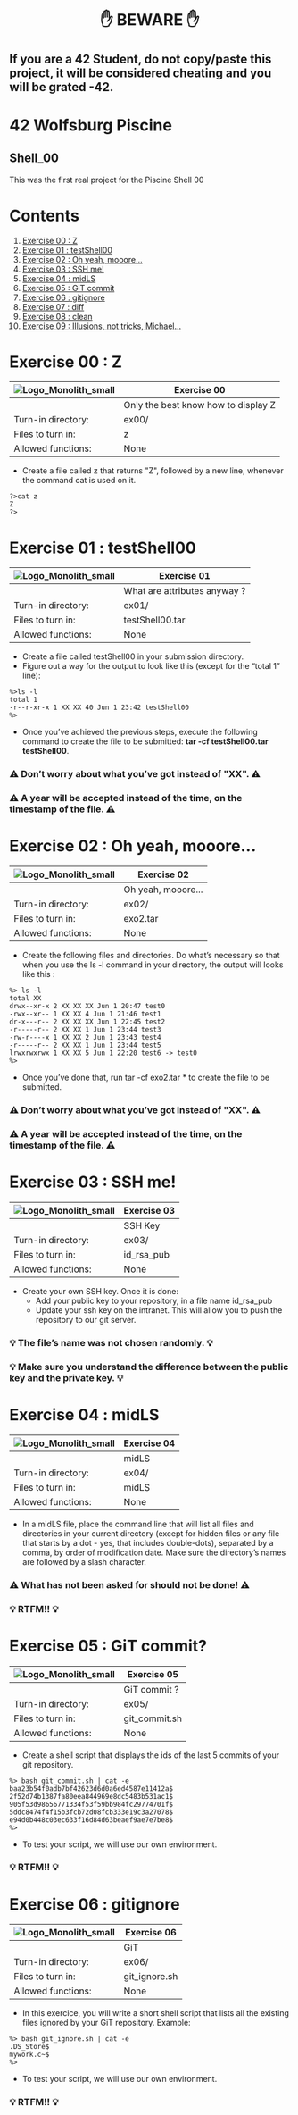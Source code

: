<h1 align="center">✋ BEWARE ✋</h1>

## If you are a 42 Student, do not copy/paste this project, it will be considered cheating and you will be grated -42.

# 42 Wolfsburg Piscine 
## Shell_00

This was the first real project for the Piscine Shell 00

# Contents

1. [Exercise 00 : Z](#ex00)
2. [Exercise 01 : testShell00](#ex01)
3. [Exercise 02 : Oh yeah, mooore...](#ex02)
4. [Exercise 03 : SSH me!](#ex03)
5. [Exercise 04 : midLS](#ex04)
6. [Exercise 05 : GiT commit](#ex05)
7. [Exercise 06 : gitignore](#ex06)
8. [Exercise 07 : diff](#ex07)
9. [Exercise 08 : clean](#ex08)
10. [Exercise 09 : Illusions, not tricks, Michael...](#ex09)

# <a name="ex00">Exercise 00 : Z</a>

| ![Logo_Monolith_small](https://user-images.githubusercontent.com/120580537/209333599-dc44418d-8ee7-42b6-8a4a-7ff328778d87.png) | Exercise 00 |
|-------------------------------------------------------|--------------------------------------------------|
| | Only the best know how to display Z |
| Turn-in directory: | ex00/ |
| Files to turn in: | z |
| Allowed functions: | None |

* Create a file called z that returns "Z", followed by a new line, whenever the command cat is used on it.

```
?>cat z
Z
?>
```

# <a name="ex01">Exercise 01 : testShell00</a>

| ![Logo_Monolith_small](https://user-images.githubusercontent.com/120580537/209333599-dc44418d-8ee7-42b6-8a4a-7ff328778d87.png) | Exercise 01 |
|-------------------------------------------------------|--------------------------------------------------|
| | What are attributes anyway ? |
| Turn-in directory: | ex01/ |
| Files to turn in: | testShell00.tar |
| Allowed functions: | None |

* Create a file called testShell00 in your submission directory.
* Figure out a way for the output to look like this (except for the “total 1” line):

```
%>ls -l
total 1
-r--r-xr-x 1 XX XX 40 Jun 1 23:42 testShell00
%>
```
* Once you’ve achieved the previous steps, execute the following command to create the file to be submitted: **tar -cf testShell00.tar testShell00**.

### ⚠️ Don’t worry about what you’ve got instead of "XX". ⚠️

### ⚠️ A year will be accepted instead of the time, on the timestamp of the file. ⚠️

# <a name="ex02">Exercise 02 : Oh yeah, mooore...</a>

| ![Logo_Monolith_small](https://user-images.githubusercontent.com/120580537/209333599-dc44418d-8ee7-42b6-8a4a-7ff328778d87.png) | Exercise 02 |
|-------------------------------------------------------|--------------------------------------------------|
| | Oh yeah, mooore... |
| Turn-in directory: | ex02/ |
| Files to turn in: | exo2.tar |
| Allowed functions: | None |

* Create the following files and directories. Do what’s necessary so that when you use the ls -l command in your directory, the output will looks like this :

```
%> ls -l
total XX
drwx--xr-x 2 XX XX XX Jun 1 20:47 test0
-rwx--xr-- 1 XX XX 4 Jun 1 21:46 test1
dr-x---r-- 2 XX XX XX Jun 1 22:45 test2
-r-----r-- 2 XX XX 1 Jun 1 23:44 test3
-rw-r----x 1 XX XX 2 Jun 1 23:43 test4
-r-----r-- 2 XX XX 1 Jun 1 23:44 test5
lrwxrwxrwx 1 XX XX 5 Jun 1 22:20 test6 -> test0
%>
```

* Once you’ve done that, run tar -cf exo2.tar * to create the file to be submitted.

### ⚠️ Don’t worry about what you’ve got instead of "XX". ⚠️

### ⚠️ A year will be accepted instead of the time, on the timestamp of the file. ⚠️

# <a name="ex03">Exercise 03 : SSH me!</a>

| ![Logo_Monolith_small](https://user-images.githubusercontent.com/120580537/209333599-dc44418d-8ee7-42b6-8a4a-7ff328778d87.png) | Exercise 03 |
|-------------------------------------------------------|--------------------------------------------------|
| | SSH Key |
| Turn-in directory: | ex03/ |
| Files to turn in: | id_rsa_pub |
| Allowed functions: | None |

* Create your own SSH key. Once it is done:
  * Add your public key to your repository, in a file name id_rsa_pub
  * Update your ssh key on the intranet. This will allow you to push the repository to our git server.

### 💡 The file’s name was not chosen randomly. 💡
### 💡 Make sure you understand the difference between the public key and the private key. 💡

# <a name="ex04">Exercise 04 : midLS</a>

| ![Logo_Monolith_small](https://user-images.githubusercontent.com/120580537/209333599-dc44418d-8ee7-42b6-8a4a-7ff328778d87.png) | Exercise 04 |
|-------------------------------------------------------|--------------------------------------------------|
| | midLS |
| Turn-in directory: | ex04/ |
| Files to turn in: | midLS |
| Allowed functions: | None |

* In a midLS file, place the command line that will list all files and directories in your current directory (except for hidden files or any file that starts by a dot - yes, that includes double-dots), separated by a comma, by order of modification date. Make sure the directory’s names are followed by a slash character.

### ⚠️ What has not been asked for should not be done! ⚠️
### 💡 RTFM!! 💡

# <a name="ex05">Exercise 05 : GiT commit?</a>

| ![Logo_Monolith_small](https://user-images.githubusercontent.com/120580537/209333599-dc44418d-8ee7-42b6-8a4a-7ff328778d87.png) | Exercise 05 |
|-------------------------------------------------------|--------------------------------------------------|
| | GiT commit ? |
| Turn-in directory: | ex05/ |
| Files to turn in: | git_commit.sh |
| Allowed functions: | None |

* Create a shell script that displays the ids of the last 5 commits of your git repository.

```
%> bash git_commit.sh | cat -e
baa23b54f0adb7bf42623d6d0a6ed4587e11412a$
2f52d74b1387fa80eea844969e8dc5483b531ac1$
905f53d98656771334f53f59bb984fc29774701f$
5ddc8474f4f15b3fcb72d08fcb333e19c3a27078$
e94d0b448c03ec633f16d84d63beaef9ae7e7be8$
%>
```

* To test your script, we will use our own environment.

### 💡 RTFM!! 💡

# <a name="ex06">Exercise 06 : gitignore</a>

| ![Logo_Monolith_small](https://user-images.githubusercontent.com/120580537/209333599-dc44418d-8ee7-42b6-8a4a-7ff328778d87.png) | Exercise 06 |
|-------------------------------------------------------|--------------------------------------------------|
| | GiT |
| Turn-in directory: | ex06/ |
| Files to turn in: | git_ignore.sh |
| Allowed functions: | None |

* In this exercice, you will write a short shell script that lists all the existing files
ignored by your GiT repository. Example:

```
%> bash git_ignore.sh | cat -e
.DS_Store$
mywork.c~$
%>
```

* To test your script, we will use our own environment.

### 💡 RTFM!! 💡
